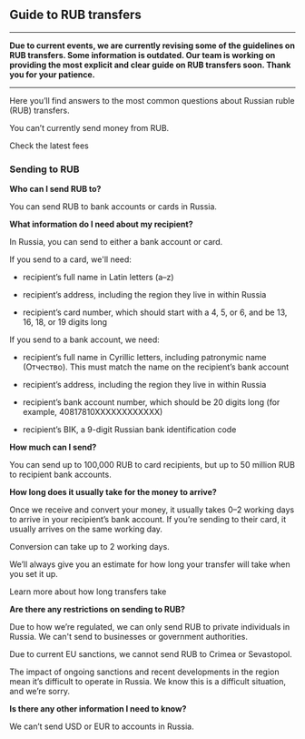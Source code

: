 ## Guide to RUB transfers  
****

 **Due to current events, we are currently revising some of the guidelines on RUB transfers. Some information is outdated. Our team is working on providing the most explicit and clear guide on RUB transfers soon. Thank you for your patience.**

* * *

Here you’ll find answers to the most common questions about Russian ruble (RUB) transfers. 

You can’t currently send money from RUB.

Check the latest fees

### Sending to RUB

 **Who can I send RUB to?**

You can send RUB to bank accounts or cards in Russia.

 **What information do I need about my recipient?**

In Russia, you can send to either a bank account or card. 

If you send to a card, we'll need:

  * recipient’s full name in Latin letters (a–z)

  * recipient’s address, including the region they live in within Russia

  * recipient’s card number, which should start with a 4, 5, or 6, and be 13, 16, 18, or 19 digits long




If you send to a bank account, we need:

  * recipient’s full name in Cyrillic letters, including patronymic name (Oтчество). This must match the name on the recipient’s bank account

  * recipient’s address, including the region they live in within Russia

  * recipient’s bank account number, which should be 20 digits long (for example, 40817810XXXXXXXXXXXX)

  * recipient’s BIK, a 9-digit Russian bank identification code




 **How much can I send?**

You can send up to 100,000 RUB to card recipients, but up to 50 million RUB to recipient bank accounts.

 **How long does it usually take for the money to arrive?**

Once we receive and convert your money, it usually takes 0–2 working days to arrive in your recipient’s bank account. If you’re sending to their card, it usually arrives on the same working day. 

Conversion can take up to 2 working days. 

We’ll always give you an estimate for how long your transfer will take when you set it up.

Learn more about how long transfers take

 **Are there any restrictions on sending to RUB?**

Due to how we’re regulated, we can only send RUB to private individuals in Russia. We can't send to businesses or government authorities.

Due to current EU sanctions, we cannot send RUB to Crimea or Sevastopol.

The impact of ongoing sanctions and recent developments in the region mean it’s difficult to operate in Russia. We know this is a difficult situation, and we’re sorry.

 **Is there any other information I need to know?**

We can’t send USD or EUR to accounts in Russia.
